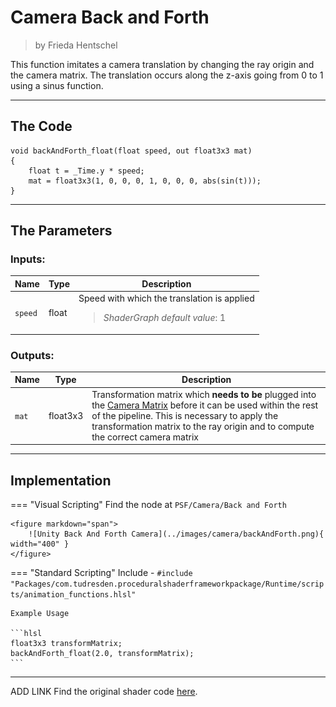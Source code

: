 <div class="container">
    <h1 class="main-heading">Camera Back and Forth</h1>
    <blockquote class="author">by Frieda Hentschel</blockquote>
</div>

This function imitates a camera translation by changing the ray origin and the camera matrix. The translation occurs along the z-axis going from 0 to 1 using a sinus function.

---

## The Code

``` hlsl
void backAndForth_float(float speed, out float3x3 mat)
{
    float t = _Time.y * speed;
    mat = float3x3(1, 0, 0, 0, 1, 0, 0, 0, abs(sin(t)));
}
```

---

## The Parameters

### Inputs:
| Name            | Type     | Description |
|-----------------|----------|-------------|
| `speed`        | float   | Speed with which the translation is applied <br> <blockquote>*ShaderGraph default value*: 1</blockquote>|

### Outputs:
| Name            | Type     | Description |
|-----------------|----------|-------------|
| `mat`        | float3x3   | Transformation matrix which __needs to be__ plugged into the [Camera Matrix](cameraMatrix.md) before it can be used within the rest of the pipeline. This is necessary to apply the transformation matrix to the ray origin and to compute the correct camera matrix |

---

## Implementation

=== "Visual Scripting"
    Find the node at `PSF/Camera/Back and Forth`

    <figure markdown="span">
        ![Unity Back And Forth Camera](../images/camera/backAndForth.png){ width="400" }
    </figure>

=== "Standard Scripting"
    Include - ```#include "Packages/com.tudresden.proceduralshaderframeworkpackage/Runtime/scripts/animation_functions.hlsl"```

    Example Usage

    ```hlsl
    float3x3 transformMatrix;
    backAndForth_float(2.0, transformMatrix);
    ```

---

ADD LINK
Find the original shader code [here](unity/cameraMatrix.md).